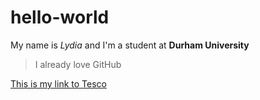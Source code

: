 # hello-world
My name is *Lydia* and I'm a student at **Durham University**
> I already love GitHub

[This is my link to Tesco](https://www.tesco.com/)
